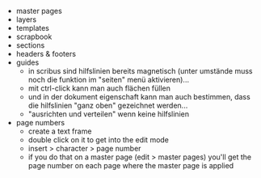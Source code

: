 - master pages
- layers
- templates
- scrapbook
- sections
- headers & footers
- guides
  - in scribus sind hilfslinien bereits magnetisch (unter umstände muss noch die funktion im "seiten" menü aktivieren)...
  - mit ctrl-click kann man auch flächen füllen
  - und in der dokument eigenschaft kann man auch bestimmen, dass die hilfslinien "ganz oben" gezeichnet werden...
  - "ausrichten und verteilen" wenn keine hilfslinien
- page numbers
  - create a text frame
  - double click on it to get into the edit mode
  - insert > character > page number
  - if you do that on a master page (edit > master pages) you'll get the page number on each page where the master page is applied

